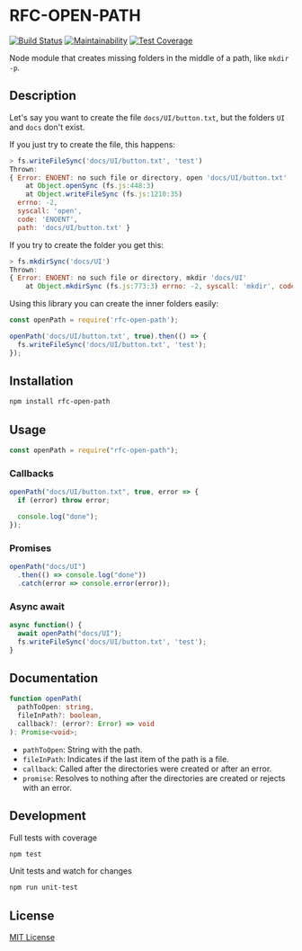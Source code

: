 # RFC-OPEN-PATH

[![Build Status](https://travis-ci.org/fcostarodrigo/rfc-open-path.svg?branch=master)](https://travis-ci.org/fcostarodrigo/rfc-open-path)
[![Maintainability](https://api.codeclimate.com/v1/badges/3f6da794cbfc4bce2a6a/maintainability)](https://codeclimate.com/github/fcostarodrigo/rfc-open-path/maintainability)
[![Test Coverage](https://api.codeclimate.com/v1/badges/3f6da794cbfc4bce2a6a/test_coverage)](https://codeclimate.com/github/fcostarodrigo/rfc-open-path/test_coverage)

Node module that creates missing folders in the middle of a path, like `mkdir -p`.

## Description

Let's say you want to create the file `docs/UI/button.txt`, but the folders `UI` and `docs` don't exist.

If you just try to create the file, this happens:
```js
> fs.writeFileSync('docs/UI/button.txt', 'test')
Thrown:
{ Error: ENOENT: no such file or directory, open 'docs/UI/button.txt'
    at Object.openSync (fs.js:448:3)
    at Object.writeFileSync (fs.js:1210:35)
  errno: -2,
  syscall: 'open',
  code: 'ENOENT',
  path: 'docs/UI/button.txt' }
```

If you try to create the folder you get this:
```js
> fs.mkdirSync('docs/UI')
Thrown:
{ Error: ENOENT: no such file or directory, mkdir 'docs/UI'
    at Object.mkdirSync (fs.js:773:3) errno: -2, syscall: 'mkdir', code: 'ENOENT', path: 'docs/UI' }

```

Using this library you can create the inner folders easily:
```js
const openPath = require('rfc-open-path');

openPath('docs/UI/button.txt', true).then(() => {
  fs.writeFileSync('docs/UI/button.txt', 'test');
});
```

## Installation

```bash
npm install rfc-open-path
```

## Usage

```js
const openPath = require("rfc-open-path");
```

### Callbacks

```js
openPath("docs/UI/button.txt", true, error => {
  if (error) throw error;

  console.log("done");
});
```

### Promises

```js
openPath("docs/UI")
  .then(() => console.log("done"))
  .catch(error => console.error(error));
```

### Async await

```js
async function() {
  await openPath("docs/UI");
  fs.writeFileSync('docs/UI/button.txt', 'test');
}
```

## Documentation

```ts
function openPath(
  pathToOpen: string,
  fileInPath?: boolean,
  callback?: (error?: Error) => void
): Promise<void>;
```

* `pathToOpen`: String with the path.
* `fileInPath`: Indicates if the last item of the path is a file.
* `callback`: Called after the directories were created or after an error.
* `promise`: Resolves to nothing after the directories are created or rejects with an error.

## Development

Full tests with coverage

```bash
npm test
```

Unit tests and watch for changes

```bash
npm run unit-test
```

## License

[MIT License](http://www.opensource.org/licenses/mit-license.php)
